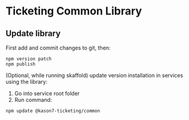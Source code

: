 # Ticketing Common Library

## Update library

First add and commit changes to git, then:

```
npm version patch
npm publish
```

(Optional, while running skaffold) update version installation in services using the library:

1. Go into service root folder
2. Run command:

```
npm update @kason7-ticketing/common
```
